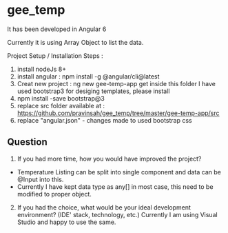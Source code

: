 # gee_temp
It has been developed in Angular 6 

Currently it is using Array Object to list the data.

Project Setup / Installation Steps :
1. install nodeJs 8+ 
2. install angular : npm install -g @angular/cli@latest  
3. Creat new project : ng new gee-temp-app   get inside this folder 
I have used bootstrap3 for desiging templates, please install
4. npm install -save bootstrap@3
5. replace src folder available at : https://github.com/pravinsah/gee_temp/tree/master/gee-temp-app/src 
6. replace "angular.json" - changes made to used bootstrap css

## Question
1. If you had more time, how you would have improved the project?
- Temperature Listing can be split into single component and data can be @Input into this.
- Currently I have kept data type as any[] in most case, this need to be modified to proper object.
 

2. If you had the choice, what would be your ideal development environment? (IDE' stack, technology, etc.)
Currently I am using Visual Studio and happy to use the same.   

